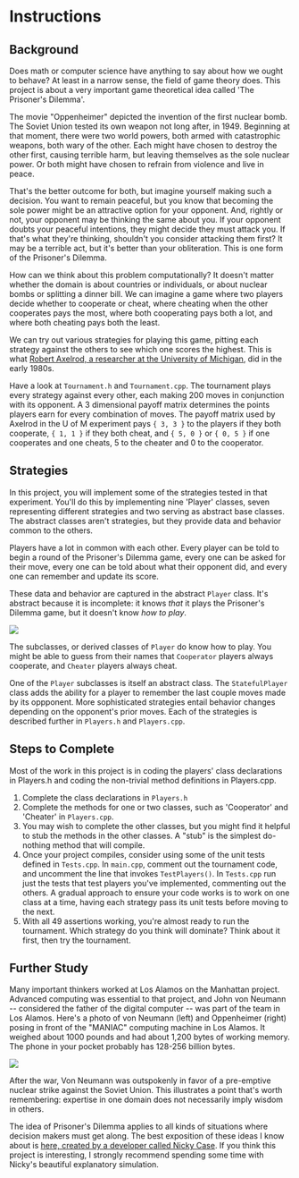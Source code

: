 # Instructions

## Background

Does math or computer science have anything to say about how we ought to behave? At least in a narrow sense, the field of game theory does. This project is about a very important game theoretical idea called 'The Prisoner's Dilemma'.

The movie "Oppenheimer" depicted the invention of the first nuclear bomb. The Soviet Union tested its own weapon not long after, in 1949. Beginning at that moment, there were two world powers, both armed with catastrophic weapons, both wary of the other. Each might have chosen to destroy the other first, causing terrible harm, but leaving themselves as the sole nuclear power. Or both might have chosen to refrain from violence and live in peace.

That's the better outcome for both, but imagine yourself making such a decision. You want to remain peaceful, but you know that becoming the sole power might be an attractive option for your opponent. And, rightly or not, your opponent may be thinking the same about you. If your opponent doubts your peaceful intentions, they might decide they must attack you. If that's what they're thinking, shouldn't you consider attacking them first? It may be a terrible act, but it's better than your obliteration. This is one form of the Prisoner's Dilemma.

How can we think about this problem computationally? It doesn't matter whether the domain is about countries or individuals, or about nuclear bombs or splitting a dinner bill. We can imagine a game where two players decide whether to cooperate or cheat, where cheating when the other cooperates pays the most, where both cooperating pays both a lot, and where both cheating pays both the least.

We can try out various strategies for playing this game, pitting each strategy against the others to see which one scores the highest. This is what [Robert Axelrod, a researcher at the University of Michigan](https://en.wikipedia.org/wiki/The_Evolution_of_Cooperation), did in the early 1980s.

Have a look at `Tournament.h` and `Tournament.cpp`. The tournament plays every strategy against every other, each making 200 moves in conjunction with its opponent. A 3 dimensional payoff matrix determines the points players earn for every combination of moves. The payoff matrix used by Axelrod in the U of M experiment pays `{ 3, 3 }` to the players if they both cooperate, `{ 1, 1 }` if they both cheat, and  `{ 5, 0 }` or `{ 0, 5 }` if one cooperates and one cheats, 5 to the cheater and 0 to the cooperator.

## Strategies

In this project, you will implement some of the strategies tested in that experiment. You'll do this by implementing nine 'Player' classes, seven representing different strategies and two serving as abstract base classes. The abstract classes aren't strategies, but they provide data and behavior common to the others.

Players have a lot in common with each other. Every player can be told to begin a round of the Prisoner's Dilemma game, every one can be asked for their move, every one can be told about what their opponent did, and every one can remember and update its score.

These data and behavior are captured in the abstract `Player` class. It's abstract because it is incomplete: it knows *that* it plays the Prisoner's Dilemma game, but it doesn't know *how to play*.

![](assets/pd-classes.png)

The subclasses, or derived classes of `Player` do know how to play. You might be able to guess from their names that `Cooperator` players always cooperate, and `Cheater` players always cheat.

One of the `Player` subclasses is itself an abstract class. The `StatefulPlayer` class adds the ability for a player to remember the last couple moves made by its oppponent. More sophisticated strategies entail behavior changes depending on the opponent's prior moves. Each of the strategies is described further in `Players.h` and `Players.cpp`.


## Steps to Complete

Most of the work in this project is in coding the players' class declarations in Players.h and coding the non-trivial method definitions in Players.cpp.

 1. Complete the class declarations in `Players.h`
 2. Complete the methods for one or two classes, such as 'Cooperator' and 'Cheater' in `Players.cpp`.
 3. You may wish to complete the other classes, but you might find it helpful to stub the methods in the other classes. A "stub" is the simplest do-nothing method that will compile.
 4. Once your project compiles, consider using some of the unit tests defined in `Tests.cpp`. In `main.cpp`, comment out the tournament code, and uncomment the line that invokes  `TestPlayers()`.  In `Tests.cpp` run just the tests that test players you've implemented, commenting out the others. A gradual approach to ensure your code works is to work on one class at a time, having each strategy pass its unit tests before moving to the next.
 5. With all 49 assertions working, you're almost ready to run the tournament. Which strategy do you think will dominate? Think about it first, then try the tournament.

## Further Study

Many important thinkers worked at Los Alamos on the Manhattan project. Advanced computing was essential to that project, and John von Neumann -- considered the father of the digital computer -- was part of the team in Los Alamos. Here's a photo of von Neumann (left) and Oppenheimer (right) posing in front of the "MANIAC" computing machine in Los Alamos. It weighed about 1000 pounds and had about 1,200 bytes of working memory. The phone in your pocket probably has 128-256 billion bytes.

![](assets/oppyandjohny.jpg)

After the war, Von Neumann was outspokenly in favor of a pre-emptive nuclear strike against the Soviet Union. This illustrates a point that's worth remembering: expertise in one domain does not necessarily imply wisdom in others.

The idea of Prisoner's Dilemma applies to all kinds of situations where decision makers must get along. The best exposition of these ideas I know about is [here, created by a developer called Nicky Case](https://ncase.me/trust/). If you think this project is interesting, I strongly recommend spending some time with Nicky's beautiful explanatory simulation.
